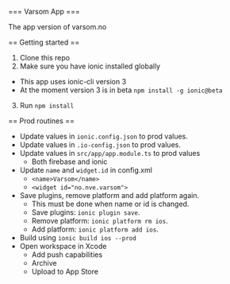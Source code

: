 === Varsom App ===

The app version of varsom.no

== Getting started ==
1. Clone this repo
2. Make sure you have ionic installed globally
  * This app uses ionic-cli version 3
  * At the moment version 3 is in beta `npm install -g ionic@beta` 
3. Run `npm install`

== Prod routines ==

* Update values in `ionic.config.json` to prod values.
* Update values in `.io-config.json` to prod values.
* Update values in `src/app/app.module.ts` to prod values
  * Both firebase and ionic
* Update `name` and `widget.id` in config.xml
  * `<name>Varsom</name>`
  * `<widget id="no.nve.varsom">`
* Save plugins, remove platform and add platform again. 
  * This must be done when name or id is changed.
  * Save plugins: `ionic plugin save`. 
  * Remove platform: `ionic platform rm ios`. 
  * Add platform: `ionic platform add ios`. 
* Build using `ionic build ios --prod`
* Open workspace in Xcode
  * Add push capabilities
  * Archive
  * Upload to App Store
 

